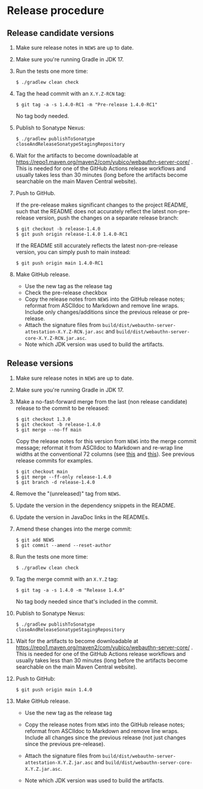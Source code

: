 Release procedure
====================

Release candidate versions
---

 1. Make sure release notes in `NEWS` are up to date.

 2. Make sure you're running Gradle in JDK 17.

 3. Run the tests one more time:

    ```
    $ ./gradlew clean check
    ```

 4. Tag the head commit with an `X.Y.Z-RCN` tag:

    ```
    $ git tag -a -s 1.4.0-RC1 -m "Pre-release 1.4.0-RC1"
    ```

    No tag body needed.

 5. Publish to Sonatype Nexus:

    ```
    $ ./gradlew publishToSonatype closeAndReleaseSonatypeStagingRepository
    ```

 6. Wait for the artifacts to become downloadable at
    https://repo1.maven.org/maven2/com/yubico/webauthn-server-core/ . This is
    needed for one of the GitHub Actions release workflows and usually takes
    less than 30 minutes (long before the artifacts become searchable on the
    main Maven Central website).

 7. Push to GitHub.

    If the pre-release makes significant changes to the project README, such
    that the README does not accurately reflect the latest non-pre-release
    version, push the changes on a separate release branch:

    ```
    $ git checkout -b release-1.4.0
    $ git push origin release-1.4.0 1.4.0-RC1
    ```

    If the README still accurately reflects the latest non-pre-release version,
    you can simply push to main instead:

    ```
    $ git push origin main 1.4.0-RC1
    ```

 8. Make GitHub release.

    - Use the new tag as the release tag
    - Check the pre-release checkbox
    - Copy the release notes from `NEWS` into the GitHub release notes; reformat
      from ASCIIdoc to Markdown and remove line wraps. Include only
      changes/additions since the previous release or pre-release.
    - Attach the signature files from
      `build/dist/webauthn-server-attestation-X.Y.Z-RCN.jar.asc`
      and
      `build/dist/webauthn-server-core-X.Y.Z-RCN.jar.asc`.
    - Note which JDK version was used to build the artifacts.


Release versions
---

 1. Make sure release notes in `NEWS` are up to date.

 2. Make sure you're running Gradle in JDK 17.

 3. Make a no-fast-forward merge from the last (non release candidate) release
    to the commit to be released:

    ```
    $ git checkout 1.3.0
    $ git checkout -b release-1.4.0
    $ git merge --no-ff main
    ```

    Copy the release notes for this version from `NEWS` into the merge commit
    message; reformat it from ASCIIdoc to Markdown and re-wrap line widths at
    the conventional 72 columns (see
    [this](https://tbaggery.com/2008/04/19/a-note-about-git-commit-messages.html)
    and [this](https://chris.beams.io/posts/git-commit/)). See previous release
    commits for examples.

    ```
    $ git checkout main
    $ git merge --ff-only release-1.4.0
    $ git branch -d release-1.4.0
    ```

 4. Remove the "(unreleased)" tag from `NEWS`.

 5. Update the version in the dependency snippets in the README.

 6. Update the version in JavaDoc links in the READMEs.

 7. Amend these changes into the merge commit:

    ```
    $ git add NEWS
    $ git commit --amend --reset-author
    ```

 8. Run the tests one more time:

    ```
    $ ./gradlew clean check
    ```

 9. Tag the merge commit with an `X.Y.Z` tag:

    ```
    $ git tag -a -s 1.4.0 -m "Release 1.4.0"
    ```

    No tag body needed since that's included in the commit.

10. Publish to Sonatype Nexus:

    ```
    $ ./gradlew publishToSonatype closeAndReleaseSonatypeStagingRepository
    ```

11. Wait for the artifacts to become downloadable at
    https://repo1.maven.org/maven2/com/yubico/webauthn-server-core/ . This is
    needed for one of the GitHub Actions release workflows and usually takes
    less than 30 minutes (long before the artifacts become searchable on the
    main Maven Central website).

12. Push to GitHub:

    ```
    $ git push origin main 1.4.0
    ```

13. Make GitHub release.

    - Use the new tag as the release tag
    - Copy the release notes from `NEWS` into the GitHub release notes; reformat
      from ASCIIdoc to Markdown and remove line wraps. Include all changes since
      the previous release (not just changes since the previous pre-release).
    - Attach the signature files from
      `build/dist/webauthn-server-attestation-X.Y.Z.jar.asc`
      and
      `build/dist/webauthn-server-core-X.Y.Z.jar.asc`.

    - Note which JDK version was used to build the artifacts.
